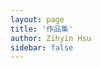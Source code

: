 ```yaml
---
layout: page
title: '作品集'
author: Zihyin Hsu
sidebar: false
---
```


<Project />

<script setup>
import Project from '../.vitepress/components/Project.vue'
</script>
